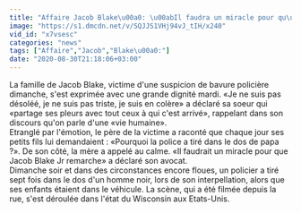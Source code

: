 ```yaml
---
title: "Affaire Jacob Blake\u00a0: \u00abIl faudra un miracle pour qu\u2019il remarche un jour\u00bb"
image: "https://s1.dmcdn.net/v/SQJJS1VHj94vJ_tIH/x240"
vid_id: "x7vsesc"
categories: "news"
tags: ["Affaire","Jacob","Blake\u00a0:"]
date: "2020-08-30T21:18:06+03:00"
---
```

La famille de Jacob Blake, victime d'une suspicion de bavure policière dimanche, s'est exprimée avec une grande dignité mardi. «Je ne suis pas désoléé, je ne suis pas triste, je suis en colère» a déclaré sa soeur qui «partage ses pleurs avec tout ceux à qui c'est arrivé», rappelant dans son discours qu'on parle d'une «vie humaine».   <br>Etranglé par l'émotion, le père de la victime a raconté que chaque jour ses petits fils lui demandaient : «Pourquoi la police a tiré dans le dos de papa ?». De son côté, la mère a appelé au calme. «Il faudrait un miracle pour que Jacob Blake Jr remarche» a déclaré son avocat.  <br>Dimanche soir et dans des circonstances encore floues, un policier a tiré sept fois dans le dos d'un homme noir, lors de son interpellation, alors que ses enfants étaient dans le véhicule. La scène, qui a été filmée depuis la rue, s'est déroulée dans l'état du Wisconsin aux Etats-Unis.
